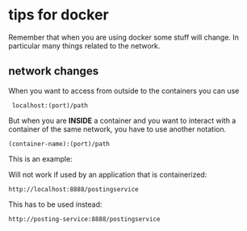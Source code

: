 # tips for docker

Remember that when you are using docker some stuff will change.
In particular many things related to the network.

## network changes

When you want to access from outside to the containers you can use

```URL
 localhost:(port)/path 
```

But when you are **INSIDE** a container and you want to interact with a container
of the same network, you have to use another notation.

```URL
(container-name):(port)/path
```

This is an example:

Will not work if used by an application that is containerized:

```URL
http://localhost:8888/postingservice
```

This has to be used instead:

```URL
http://posting-service:8888/postingservice
```
